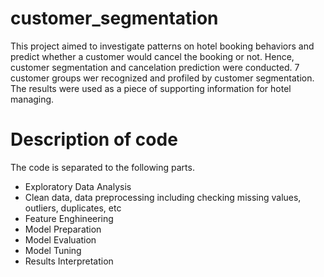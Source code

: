 # customer_segmentation
This project aimed to investigate patterns on hotel booking behaviors and predict whether a customer would cancel the booking or not. Hence, customer segmentation and cancelation prediction were conducted. 7 customer groups wer recognized and profiled by customer segmentation. The results were used as a piece of supporting information for hotel managing.

# Description of code
The code is separated to the following parts.
- Exploratory Data Analysis
- Clean data, data preprocessing including checking missing values, outliers, duplicates, etc
- Feature Enghineering
- Model Preparation
- Model Evaluation
- Model Tuning
- Results Interpretation
